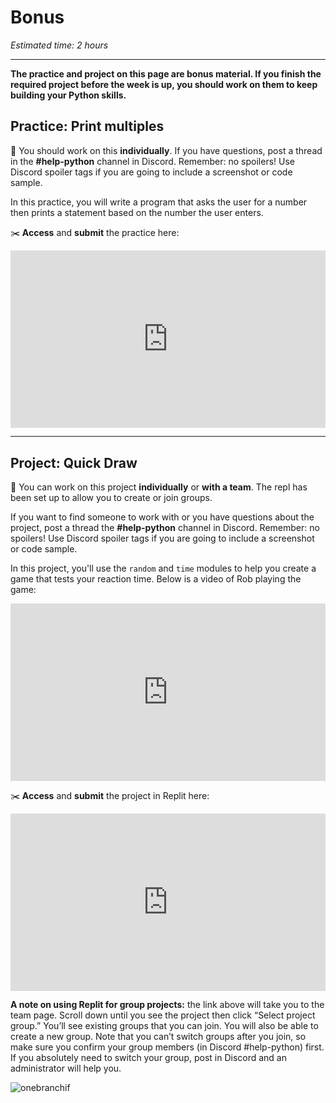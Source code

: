 # Bonus

_Estimated time: 2 hours_

---

**The practice and project on this page are bonus material. If you finish the required project before the week is up, you should work on them to keep building your Python skills.**

## Practice: Print multiples

<aside>

📌 You should work on this **individually**. If you have questions, post a thread in the **#help-python** channel in Discord. Remember: no spoilers! Use Discord spoiler tags if you are going to include a screenshot or code sample.

</aside>

In this practice, you will write a program that asks the user for a number then prints a statement based on the number the user enters.

<aside>

✂️ **Access** and **submit** the practice here: <div style="position: relative; padding-bottom: 56.25%; height: 0;"><iframe src="https://replit.com/team/kibo-fpwp5/Print-multiple" frameborder="0" webkitallowfullscreen mozallowfullscreen allowfullscreen style="position: absolute; top: 0; left: 0; width: 100%; height: 100%;"></iframe></div>

</aside>

---

## Project: Quick Draw

<aside>

📌 You can work on this project **individually** or **with a team**. The repl has been set up to allow you to create or join groups.

If you want to find someone to work with or you have questions about the project, post a thread the **#help-python** channel in Discord. Remember: no spoilers! Use Discord spoiler tags if you are going to include a screenshot or code sample.

</aside>

In this project, you'll use the `random` and `time` modules to help you create a game that tests your reaction time. Below is a video of Rob playing the game:

<div style="position: relative; padding-bottom: 56.25%; height: 0;"><iframe src="https://www.loom.com/embed/604d7be55d1f43aa97919cb3862c6191" frameborder="0" webkitallowfullscreen mozallowfullscreen allowfullscreen style="position: absolute; top: 0; left: 0; width: 100%; height: 100%;"></iframe></div>

<aside>

✂️ **Access** and **submit** the project in Replit here: <div style="position: relative; padding-bottom: 56.25%; height: 0;"><iframe src="https://replit.com/team/kibo-fpwp5/Bonus-Quick-Draw-Project" frameborder="0" webkitallowfullscreen mozallowfullscreen allowfullscreen style="position: absolute; top: 0; left: 0; width: 100%; height: 100%;"></iframe></div>

</aside>

**A note on using Replit for group projects:** the link above will take you to the team page. Scroll down until you see the project then click “Select project group.” You’ll see existing groups that you can join. You will also be able to create a new group. Note that you can’t switch groups after you join, so make sure you confirm your group members (in Discord #help-python) first. If you absolutely need to switch your group, post in Discord and an administrator will help you.

![onebranchif](/future-proof-with-python/conditionals/group-project.png)

